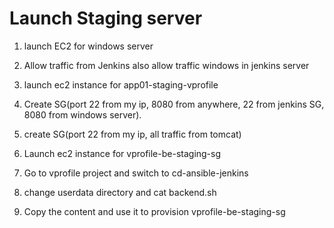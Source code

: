 # Launch Staging server

1. launch EC2 for windows server

2. Allow traffic from Jenkins also allow traffic windows in jenkins server

3. launch ec2 instance for app01-staging-vprofile

4. Create SG(port 22 from my ip, 8080 from anywhere, 22 from jenkins SG, 8080 from windows server).

5. create SG(port 22 from my ip, all traffic from tomcat)

6. Launch ec2 instance for vprofile-be-staging-sg

7. Go to vprofile project and switch to cd-ansible-jenkins

8. change userdata directory and cat backend.sh

9. Copy the content and use it to provision vprofile-be-staging-sg
